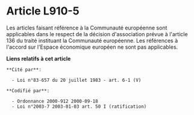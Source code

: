 # Article L910-5

Les articles faisant référence à la Communauté européenne sont applicables dans le respect de la décision d'association
prévue à l'article 136 du traité instituant la Communauté européenne. Les références à l'accord sur l'Espace économique
européen ne sont pas applicables.

**Liens relatifs à cet article**

	**Cité par**:

	  - Loi n°83-657 du 20 juillet 1983 - art. 6-1 (V)

	**Codifié par**:

	  - Ordonnance 2000-912 2000-09-18
	  - Loi n°2003-7 2003-01-03 art. 50 I (ratification)
